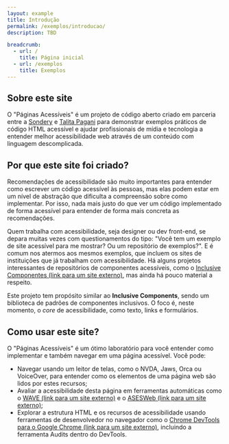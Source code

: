 ```yaml
---
layout: example
title: Introdução
permalink: /exemplos/introducao/
description: TBD

breadcrumb:
  - url: /
    title: Página inicial
  - url: /exemplos
    title: Exemplos
---
```


## Sobre este site

O "Páginas Acessíveis" é um projeto de código aberto criado em parceria entre a [Sondery](https://sondery.com.br) e [Talita Pagani](https://twitter.com/talitapagani) para demonstrar exemplos práticos de código HTML acessível e ajudar profissionais de mídia e tecnologia a entender melhor acessibilidade web através de um conteúdo com linguagem descomplicada.

## Por que este site foi criado?

Recomendações de acessibilidade são muito importantes para entender como escrever um código acessível às pessoas, mas elas podem estar em um nível de abstração que dificulta a compreensão sobre como implementar. Por isso, nada mais justo do que ver um código implementado de forma acessível para entender de forma mais concreta as recomendações.

Quem trabalha com acessibilidade, seja designer ou dev front-end, se depara muitas vezes com questionamentos do tipo: "Você tem um exemplo de site acessível para me mostrar? Ou um repositório de exemplos?". E é comum nos atermos aos mesmos exemplos, que incluem os sites de instituições que já trabalham com acessibilidade. Há alguns projetos interessantes de repositórios de componentes acessíveis, como o [Inclusive Componentes (link para um site externo)](https://inclusive-components.design/), mas ainda há pouco material a respeito.

Este projeto tem propósito similar ao **Inclusive Components**, sendo um biblioteca de padrões de componentes inclusivos. O foco é, neste momento, o *core* de acessibilidade, como texto, links e formulários.

## Como usar este site?

O "Páginas Acessíveis" é um ótimo laboratório para você entender como implementar e também navegar em uma página acessível. Você pode:
- Navegar usando um leitor de telas, como o NVDA, Jaws, Orca ou VoiceOver, para entender como os elementos de uma página web são lidos por estes recursos;
- Avaliar a acessibilidade desta página em ferramentas automáticas como o [WAVE (link para um site externo)](http://wave.webaim.org/) e o [ASESWeb (link para um site externo)](http://asesweb.governoeletronico.gov.br/ases/);
- Explorar a estrutura HTML e os recursos de acessibilidade usando ferramentas de desenvolvedor no navegador como o [Chrome DevTools para o Google Chrome (link para um site externo)](https://developers.google.com/web/tools/chrome-devtools), incluindo a ferramenta Audits dentro do DevTools.